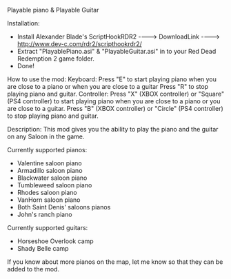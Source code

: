 Playable piano & Playable Guitar

Installation:
- Install Alexander Blade's ScriptHookRDR2 ----> DownloadLink ----> http://www.dev-c.com/rdr2/scripthookrdr2/
- Extract "PlayablePiano.asi" & "PlayableGuitar.asi" in to your Red Dead Redemption 2 game folder.
- Done!

How to use the mod:
Keyboard:
Press "E" to start playing piano when you are close to a piano or when you are close to a guitar
Press "R" to stop playing piano and guitar.
Controller:
Press "X" (XBOX controller) or "Square" (PS4 controller) to start playing piano when you are close to a piano or you are close to a guitar.
Press "B" (XBOX controller) or "Circle" (PS4 controller) to stop playing piano and guitar.

Description:
This mod gives you the ability to play the piano and the guitar on any Saloon in the game.

Currently supported pianos:
- Valentine saloon piano
- Armadillo saloon piano
- Blackwater saloon piano
- Tumbleweed saloon piano
- Rhodes saloon piano
- VanHorn saloon piano
- Both Saint Denis' saloons pianos
- John's ranch piano

Currently supported guitars:
- Horseshoe Overlook camp
- Shady Belle camp

If you know about more pianos on the map, let me know so that they can be added to the mod.